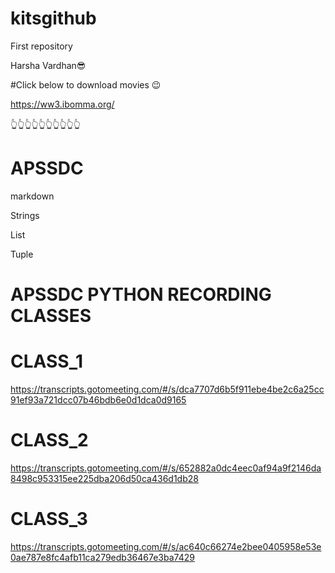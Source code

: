# kitsgithub
First repository

Harsha Vardhan😎

#Click below to download movies 😉

https://ww3.ibomma.org/

👆👆👆👆👆👆👆👆👆👆


# APSSDC

markdown

Strings

List

Tuple 

# APSSDC PYTHON RECORDING CLASSES

# CLASS_1
https://transcripts.gotomeeting.com/#/s/dca7707d6b5f911ebe4be2c6a25cc91ef93a721dcc07b46bdb6e0d1dca0d9165


# CLASS_2
https://transcripts.gotomeeting.com/#/s/652882a0dc4eec0af94a9f2146da8498c953315ee225dba206d50ca436d1db28


# CLASS_3
https://transcripts.gotomeeting.com/#/s/ac640c66274e2bee0405958e53e0ae787e8fc4afb11ca279edb36467e3ba7429


